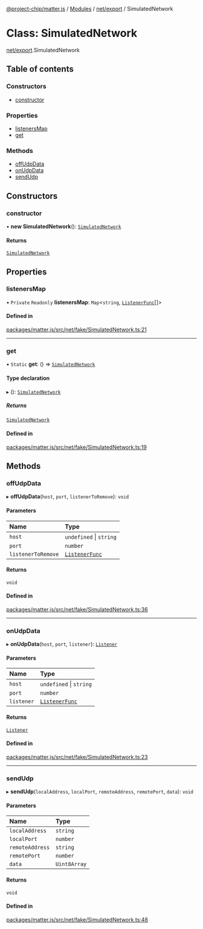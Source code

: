 [@project-chip/matter.js](../README.md) / [Modules](../modules.md) / [net/export](../modules/net_export.md) / SimulatedNetwork

# Class: SimulatedNetwork

[net/export](../modules/net_export.md).SimulatedNetwork

## Table of contents

### Constructors

- [constructor](net_export.SimulatedNetwork.md#constructor)

### Properties

- [listenersMap](net_export.SimulatedNetwork.md#listenersmap)
- [get](net_export.SimulatedNetwork.md#get)

### Methods

- [offUdpData](net_export.SimulatedNetwork.md#offudpdata)
- [onUdpData](net_export.SimulatedNetwork.md#onudpdata)
- [sendUdp](net_export.SimulatedNetwork.md#sendudp)

## Constructors

### constructor

• **new SimulatedNetwork**(): [`SimulatedNetwork`](net_export.SimulatedNetwork.md)

#### Returns

[`SimulatedNetwork`](net_export.SimulatedNetwork.md)

## Properties

### listenersMap

• `Private` `Readonly` **listenersMap**: `Map`\<`string`, [`ListenerFunc`](../modules/net_export.md#listenerfunc)[]\>

#### Defined in

[packages/matter.js/src/net/fake/SimulatedNetwork.ts:21](https://github.com/project-chip/matter.js/blob/0c058ae17fdba4c0b89b8b13c309011d51782299/packages/matter.js/src/net/fake/SimulatedNetwork.ts#L21)

___

### get

▪ `Static` **get**: () => [`SimulatedNetwork`](net_export.SimulatedNetwork.md)

#### Type declaration

▸ (): [`SimulatedNetwork`](net_export.SimulatedNetwork.md)

##### Returns

[`SimulatedNetwork`](net_export.SimulatedNetwork.md)

#### Defined in

[packages/matter.js/src/net/fake/SimulatedNetwork.ts:19](https://github.com/project-chip/matter.js/blob/0c058ae17fdba4c0b89b8b13c309011d51782299/packages/matter.js/src/net/fake/SimulatedNetwork.ts#L19)

## Methods

### offUdpData

▸ **offUdpData**(`host`, `port`, `listenerToRemove`): `void`

#### Parameters

| Name | Type |
| :------ | :------ |
| `host` | `undefined` \| `string` |
| `port` | `number` |
| `listenerToRemove` | [`ListenerFunc`](../modules/net_export.md#listenerfunc) |

#### Returns

`void`

#### Defined in

[packages/matter.js/src/net/fake/SimulatedNetwork.ts:36](https://github.com/project-chip/matter.js/blob/0c058ae17fdba4c0b89b8b13c309011d51782299/packages/matter.js/src/net/fake/SimulatedNetwork.ts#L36)

___

### onUdpData

▸ **onUdpData**(`host`, `port`, `listener`): [`Listener`](../interfaces/common_export.Listener.md)

#### Parameters

| Name | Type |
| :------ | :------ |
| `host` | `undefined` \| `string` |
| `port` | `number` |
| `listener` | [`ListenerFunc`](../modules/net_export.md#listenerfunc) |

#### Returns

[`Listener`](../interfaces/common_export.Listener.md)

#### Defined in

[packages/matter.js/src/net/fake/SimulatedNetwork.ts:23](https://github.com/project-chip/matter.js/blob/0c058ae17fdba4c0b89b8b13c309011d51782299/packages/matter.js/src/net/fake/SimulatedNetwork.ts#L23)

___

### sendUdp

▸ **sendUdp**(`localAddress`, `localPort`, `remoteAddress`, `remotePort`, `data`): `void`

#### Parameters

| Name | Type |
| :------ | :------ |
| `localAddress` | `string` |
| `localPort` | `number` |
| `remoteAddress` | `string` |
| `remotePort` | `number` |
| `data` | `Uint8Array` |

#### Returns

`void`

#### Defined in

[packages/matter.js/src/net/fake/SimulatedNetwork.ts:48](https://github.com/project-chip/matter.js/blob/0c058ae17fdba4c0b89b8b13c309011d51782299/packages/matter.js/src/net/fake/SimulatedNetwork.ts#L48)
